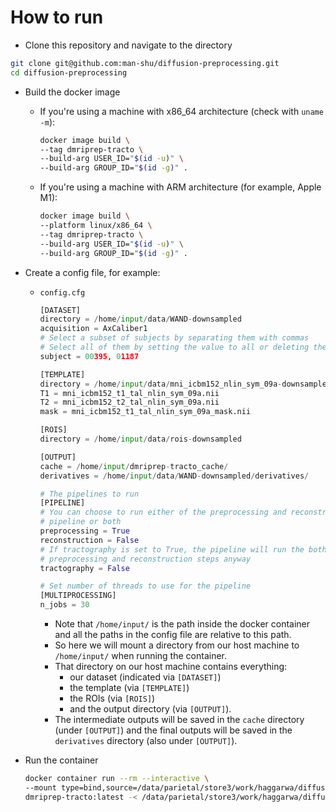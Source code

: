 # How to run

- Clone this repository and navigate to the directory

```bash
git clone git@github.com:man-shu/diffusion-preprocessing.git
cd diffusion-preprocessing
```

- Build the docker image

  - If you're using a machine with x86_64 architecture (check with `uname -m`):

    ```bash
    docker image build \
    --tag dmriprep-tracto \
    --build-arg USER_ID="$(id -u)" \
    --build-arg GROUP_ID="$(id -g)" .
    ```

  - If you're using a machine with ARM architecture (for example, Apple M1):

    ```bash
    docker image build \
    --platform linux/x86_64 \
    --tag dmriprep-tracto \
    --build-arg USER_ID="$(id -u)" \
    --build-arg GROUP_ID="$(id -g)" .
    ```

- Create a config file, for example:

  - `config.cfg`

    ```python
    [DATASET]
    directory = /home/input/data/WAND-downsampled
    acquisition = AxCaliber1
    # Select a subset of subjects by separating them with commas
    # Select all of them by setting the value to all or deleting the line
    subject = 00395, 01187

    [TEMPLATE]
    directory = /home/input/data/mni_icbm152_nlin_sym_09a-downsampled
    T1 = mni_icbm152_t1_tal_nlin_sym_09a.nii
    T2 = mni_icbm152_t2_tal_nlin_sym_09a.nii
    mask = mni_icbm152_t1_tal_nlin_sym_09a_mask.nii

    [ROIS]
    directory = /home/input/data/rois-downsampled

    [OUTPUT]
    cache = /home/input/dmriprep-tracto_cache/
    derivatives = /home/input/data/WAND-downsampled/derivatives/

    # The pipelines to run
    [PIPELINE]
    # You can choose to run either of the preprocessing and reconstruction 
    # pipeline or both
    preprocessing = True
    reconstruction = False
    # If tractography is set to True, the pipeline will run the both 
    # preprocessing and reconstruction steps anyway
    tractography = False

    # Set number of threads to use for the pipeline
    [MULTIPROCESSING]
    n_jobs = 30
    ```

    - Note that `/home/input/` is the path inside the docker container and
     all the paths in the config file are relative to this path.
    - So here we will mount a directory from our host machine
     to `/home/input/` when running the container.
    - That directory on our host machine contains everything:
      - our dataset (indicated via `[DATASET]`)
      - the template (via `[TEMPLATE]`)
      - the ROIs (via `[ROIS]`)
      - and the output directory (via `[OUTPUT]`).
    - The intermediate outputs will be saved in the `cache` directory
    (under `[OUTPUT]`) and the final outputs will be saved in the `derivatives`
     directory (also under `[OUTPUT]`).

- Run the container

    ```bash
    docker container run --rm --interactive \
    --mount type=bind,source=/data/parietal/store3/work/haggarwa/diffusion,target=/home/input \
    dmriprep-tracto:latest -< /data/parietal/store3/work/haggarwa/diffusion/diffusion-preprocessing/configs/config_dockerdrago_WAND.cfg 
    ```
